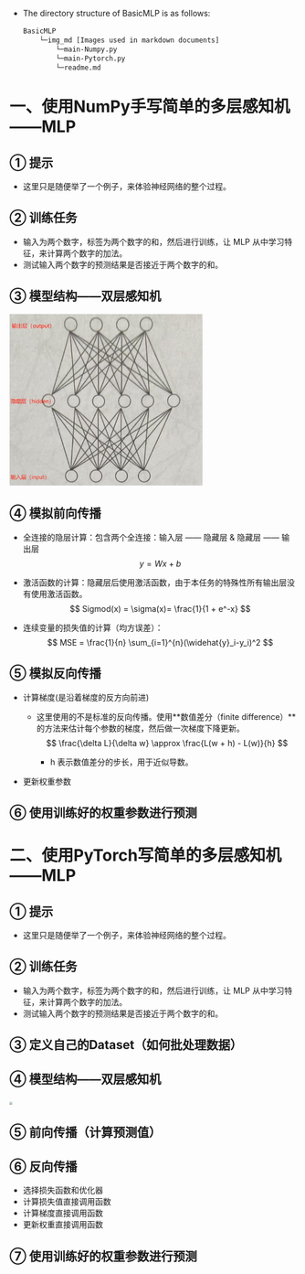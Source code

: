 - The directory structure of BasicMLP is as follows:

    ```plain text
    BasicMLP
        └─img_md [Images used in markdown documents]
            └─main-Numpy.py
            └─main-Pytorch.py
            └─readme.md
    ```

    





# 一、使用NumPy手写简单的多层感知机——MLP

## ① 提示

- 这里只是随便举了一个例子，来体验神经网络的整个过程。

## ② 训练任务
- 输入为两个数字，标签为两个数字的和，然后进行训练，让 MLP 从中学习特征，来计算两个数字的加法。
- 测试输入两个数字的预测结果是否接近于两个数字的和。

## ③ 模型结构——双层感知机

<img src="img_md\双层感知机.png" style="zoom:33%;" />

## ④ 模拟前向传播
- 全连接的隐层计算：包含两个全连接：输入层 —— 隐藏层 & 隐藏层 —— 输出层
    $$
    y = Wx + b
    $$
    
- 激活函数的计算：隐藏层后使用激活函数，由于本任务的特殊性所有输出层没有使用激活函数。
    $$
    Sigmod(x) = \sigma(x)= \frac{1}{1 + e^-x}
    $$
    
- 连续变量的损失值的计算（均方误差）：
    $$
    MSE = \frac{1}{n} \sum_{i=1}^{n}(\widehat{y}_i-y_i)^2
    $$

## ⑤ 模拟反向传播
- 计算梯度(是沿着梯度的反方向前进)

    - 这里使用的不是标准的反向传播。使用**数值差分（finite difference）**的方法来估计每个参数的梯度，然后做一次梯度下降更新。
        $$
        \frac{\delta L}{\delta w} \approx \frac{L(w + h) - L(w)}{h}
        $$

        - h 表示数值差分的步长，用于近似导数。

- 更新权重参数

## ⑥ 使用训练好的权重参数进行预测

# 二、使用PyTorch写简单的多层感知机——MLP

## ① 提示

- 这里只是随便举了一个例子，来体验神经网络的整个过程。

## ② 训练任务

- 输入为两个数字，标签为两个数字的和，然后进行训练，让 MLP 从中学习特征，来计算两个数字的加法。
- 测试输入两个数字的预测结果是否接近于两个数字的和。

## ③ 定义自己的Dataset（如何批处理数据） 

## ④ 模型结构——双层感知机

<img src="img\双层感知机.png" style="zoom:33%;" />

## ⑤ 前向传播（计算预测值）

## ⑥ 反向传播

- 选择损失函数和优化器
- 计算损失值直接调用函数
- 计算梯度直接调用函数
- 更新权重直接调用函数

## ⑦ 使用训练好的权重参数进行预测
